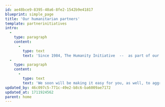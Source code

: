 ```yaml
---
id: ae48bce9-8395-40a6-8fe2-1542b9e41817
blueprint: simple_page
title: 'Our humanitarian partners'
template: partnerinitiatives
intro:
  -
    type: paragraph
    content:
      -
        type: text
        text: 'Since 1984, The Humanity Initiative  --  as part of our conversation with the world  --  has paid close attention to the work of leading humanitarian non-profits across the continents. Now, with the help of Charity Navigator, we have chosen the thirty we recommend most to be part of your research on positive change.'
  -
    type: paragraph
    content:
      -
        type: text
        text: 'We soon will be making it easy for you, as well, to aggregate several donations into one payment, saving you time and trouble. We will have direct links as well to both the volunteer and donation pages of each organization. '
updated_by: 46c097c5-771c-49e2-b8c6-ba6009ae7172
updated_at: 1711924562
parent: home
---
```

